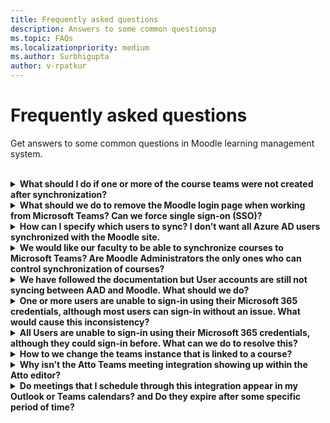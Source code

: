 ```yaml
---
title: Frequently asked questions
description: Answers to some common questionsp
ms.topic: FAQs
ms.localizationpriority: medium
ms.author: Surbhigupta
author: v-rpatkur
---
```


# Frequently asked questions

Get answers to some common questions in Moodle learning management system.

<br>

<details>

<summary><b>What should I do if one or more of the course teams were not created after synchronization?</b></summary>

Each Moodle course must have at least one teacher and one Student in Moodle, who can be matched to a Microsoft 365 AAD UPN account. You can't create a team, if the synchronization doesn't find a match.

> [!NOTE]
> Every team course instance must have an Owner, and the synchronization sets the teacher as the Owner, with assumption that the teacher has a Microsoft Teams license.

<br>

</details>

<details>

<summary><b>What should we do to remove the Moodle login page when working from Microsoft Teams? Can we force single sign-on (SSO)?</b></summary>

The users have multiple sign-in options from the page. If the users prefer to sign-in exclusively using Microsoft 365 credentials then you will need to enable the **Force redirect** configuration settings for the **auth_oidc plugin**. If the service is enabled,you'll directly see the Microsoft sign-in page. The users can manually sign-in to the Moodle portal by using https://{moodle_url}.site/login/index.php?Noredirect=1 

[Path:](https://{moodle_url}/admin/settings.php?Section=authsettingoidc)

:::image type="content" source="../assets/images/MoodleInstructions/faq 1.png" alt-text="SSO":::

<br>

</details>

<details>

<summary><b>How can I specify which users to sync? I don’t want all Azure AD users synchronized with the Moodle site. </b></summary>

You can specify the users by synchronizing the configuration options of the **local_o365** plugin, using **User Creation Restriction**. The dropdown menu to the left of the **filter** offers options such as Country, Company Name, and Language. 

> [!TIP]
> Create a dynamic Microsoft 365 Group whenever there is the need to filter by multiple profile properties.

[Place holer for URL]

:::image type="content" source="../assets/images/MoodleInstructions/faq 2.png" alt-text="sync":::

:::image type="content" source="../assets/images/MoodleInstructions/faq 3.png" alt-text="azure ad":::

<br>

</details>

<details>

<summary><b>We would like our faculty to be able to synchronize courses to Microsoft Teams? Are Moodle Administrators the only ones who can control synchronization of courses?</b></summary>

By default only Moodle Administrators can configure synchronization. However, if the “Allow configure course sync in course” is enabled (see path and screenshot in enabled state below), then the Team Owner can control if a course is synchronized to Teams or not (by default this is the course teacher). Please Refer to the Microsoft 365 Block within the Moodle Course interface (shown in second screenshot below). Important: The block will only show the configuration option to individuals with the appropriate owner permissions.

[Place holder for url]

:::image type="content" source="../assets/images/MoodleInstructions/faq 4.png" alt-text="admin":::

:::image type="content" source="../assets/images/MoodleInstructions/faq 5.png" alt-text="synchronization":::


<br>

</details>

<details>

<summary><b>We have followed the documentation but User accounts are still not syncing between AAD and Moodle. What should we do?</b></summary>

Validate the following dependencies in the checklist shown below. In most cases, the issue will be resolved before needing a Delta Token Clean up as a final troubleshooting step. Therefore, we recommend that you perform these actions in the order shown below: 

| Action| Description| Reference|
|-------|------------|----------|
| Stable Version| Verify that your version of Moodle is listed as a 'stable' version by Moodle| [version support](https://docs.moodle.org/dev/Releases#Version_support)|
|Permissions| Verify that the Azure application has the necessary permissions to run the sync|[Microsoft permissions](https://docs.moodle.org/311/en/Microsoft_365#Permissions)|
| Full Sync| Verify that **"Perform a full sync each run"** is enabled, and review the **Task Logs** for "Sync Users with Azure AD"| Enable Full Sync: {moodle_url}\local_o365\task\usersync </br>Check Task Logs: {moodleurl}/admin/tasklogs.php |
| Token Refresh|Clean the User Sync Delta Token in the local_o365 plugin| {moodle_url}\local_o365\acp.php?Mode=maintenance_cleandeltatoken|

<br>

</details>

<details>

<summary><b>One or more users are unable to sign-in using their Microsoft 365 credentials, although most users can sign-in without an issue. What would cause this inconsistency?</b></summary>

Inconsistencies with Users being able to sign-in may be related to the User mapping operation during synchronization. Follow the listed steps to resolve this problem:

**OpenID?** Validate that the Moodle User authentication type is OpenID 
**User Name?** Validate that the Moodle username matches the AAD username
**Token Issue?** Clean up token issues via {moodle_url}/auth/oidc/cleanupoidctokens.php and retry
**Permissions?** Validate that Users have permissions to access the Azure application  

<br>

</details>

<details>

<summary><b>All Users are unable to sign-in using their Microsoft 365 credentials, although they could sign-in before. What can we do to resolve this?</b></summary>

If Users who were able to sign in start to report issues, please validate that the Application Client Secret has not expired. The error message will appear as shown in image:

:::image type="content" source="../assets/images/MoodleInstructions/faq 6.png" alt-text="report issue":::

This will also be obvious in the Azure portal as shown the image:

:::image type="content" source="../assets/images/MoodleInstructions/faq 7.png" alt-text="azure portal":::

Consequently, if the Client Secret has expired, then you need to generate a new Client Secret, and update the configuration found on this page: {moodle_url}/admin/settings.php?Section=authsettingoidc. Users should be able to sign in again after the Client Secret has been updated, but this may take up to 24 hours to reprovision

<br>

</details>

<details>

<summary><b>How to we change the teams instance that is linked to a course?</b></summary>

Administrators may change the teams instance associated with a course via the **Manage Teams Connections** page (path and screenshot shown below). Select on the **Connect** link on the page next to the course you wish to change, and then select a teams instance. Note: This is especially helpful if you have archived a team by mistake (using Course Reset) and want to link it back to the previous team.

[Place holder for url]

:::image type="content" source="../assets/images/MoodleInstructions/faq 8.png" alt-text="teams instance":::

<br>

</details>

<details>

<summary><b>Why isn’t the Atto Teams meeting integration showing up within the Atto editor?</b></summary>

This may be due to the icon reference being missing in the **Toolbar config**. After installing the plugin, please update the **Toolbar config** line to include **teams meeting** which will display the Teams icon within the Atto editor. 

*Toolbar icon shown here after Toolbar config adjustment:*

:::image type="content" source="../assets/images/MoodleInstructions/faq 9.png" alt-text="tool bar":::

[Place holder for url]

Notice that we have added teams meeting to the right of the links icons:

:::image type="content" source="../assets/images/MoodleInstructions/faq 10.png" alt-text="links icon":::

For more information regarding editing the Atto toolbar, see: 
* [Atto editor - MoodleDocs](https://docs.moodle.org/311/en/Atto_editor)[]
* [Icon Mapping](https://docs.moodle.org/311/en/Atto_editor#:~:text=in%20the%20editor.-,Atto%20editor%20toolbar,-Atto%20Row%201)

<br>

</details>

<details>

<summary><b>Do meetings that I schedule through this integration appear in my Outlook or Teams calendars? and Do they expire after some specific period of time?</b></summary>

Meetings scheduled through the app do not appear in the scheduler’s Outlook or Teams calendar as they behave similar to Channel Meetings. All the members in the course channel can attend directly from the embedded channel link, but they will not see the meeting on their calendar. For more information, see [channel meetings](https://www.knowledgewave.com/blog/benefits-of-channel-meetings-in-microsoft-teams).

However, you may open the invite and manually add participant names to the Required or Optional lines of the meeting invitation, which will in turn display the remote meeting on their calendars. 

Meetings scheduled through the application will follow the standard timelines based on the date(s) you enter when the meeting is created. For more information, see [meetings](/microsoftteams/limits-specifications-teams)
